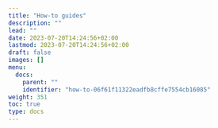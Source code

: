 ```yaml
---
title: "How-to guides"
description: ""
lead: ""
date: 2023-07-20T14:24:56+02:00
lastmod: 2023-07-20T14:24:56+02:00
draft: false
images: []
menu:
  docs:
    parent: ""
    identifier: "how-to-06f61f11322eadfb8cffe7554cb16085"
weight: 351
toc: true
type: docs
---
```

